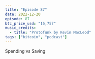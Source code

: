 ```yaml
---
title: "Episode 87"
date: 2022-12-20
episode: 87
btc_price_usd: "16,757"
music_credits:
  - title: "Protofunk by Kevin MacLeod"
tags: ["bitcoin", "podcast"]
---
```


Spending vs Saving